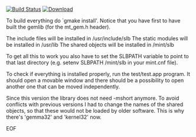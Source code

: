 [![Build Status](https://travis-ci.org/freemint/gemma.svg?branch=master)](https://travis-ci.org/freemint/gemma) [ ![Download](https://api.bintray.com/packages/freemint/freemint/gemma/images/download.svg) ](https://bintray.com/freemint/freemint/gemma/_latestVersion)

To build everything do `gmake install'. Notice that you have first to 
have built the gemlib (for the mt_gem.h header).

The include files will be installed in /usr/include/slb
The static modules will be installed in /usr/lib
The shared objects will be installed in /mint/slb

To get all this to work you also have to set the SLBPATH variable to 
point to that last directory (e.g. setenv SLBPATH /mint/slb 
in your mint.cnf file).

To check if everything is installed properly, run the test/test.app 
program. It should open a movable window and there should be a 
possibility to open another one that can be moved independently.

Since this version the library does not need -mshort anymore. To 
avoid conflicts with previous versions I had to change the names of 
the shared objects, so that these would not be loaded by older 
software. This is why there's 'gemma32' and 'kernel32' now.

EOF
